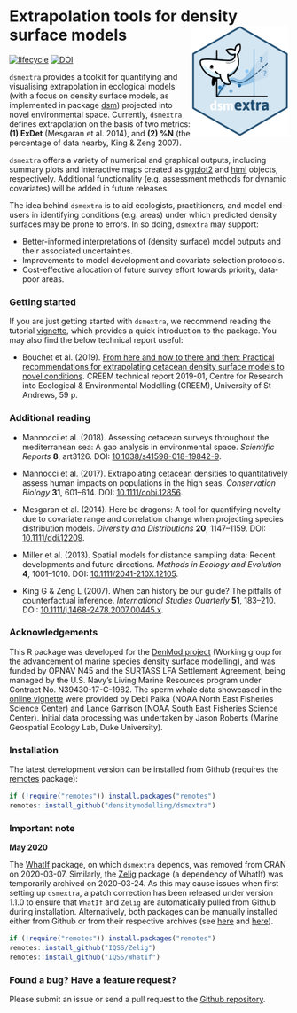 # Extrapolation tools for density surface models <img src="https://github.com/densitymodelling/dsmextra/blob/master/hex/dsmextra-hex.png?raw=true" height=200 align="right" class="logo"/>

<!-- badges: start -->
[![lifecycle](https://img.shields.io/badge/lifecycle-maturing-blue.svg?style=flat-square)](https://www.tidyverse.org/lifecycle/#maturing)
[![DOI](https://img.shields.io/badge/DOI-10.5281.zenodo.3529465-green.svg?style=flat-square)](https://doi.org/10.5281/zenodo.3529465)
<!-- badges: end -->

`dsmextra` provides a toolkit for quantifying and visualising extrapolation in ecological models (with a focus on density surface models, as implemented in package [dsm](https://cran.r-project.org/web/packages/dsm/index.html)) projected into novel environmental space. Currently, `dsmextra` defines extrapolation on the basis of two metrics: **(1) ExDet** (Mesgaran et al. 2014), and **(2) %N** (the percentage of data nearby, King & Zeng 2007). 

`dsmextra` offers a variety of numerical and graphical outputs, including summary plots and interactive maps created as [ggplot2](https://ggplot2.tidyverse.org/) and [html](https://rstudio.github.io/leaflet/) objects, respectively. Additional functionality (e.g. assessment methods for dynamic covariates) will be added in future releases.

The idea behind `dsmextra` is to aid ecologists, practitioners, and model end-users in identifying conditions (e.g. areas) under which predicted density surfaces may be prone to errors. In so doing, `dsmextra` may support:

+ Better-informed interpretations of (density surface) model outputs and their associated uncertainties.
+ Improvements to model development and covariate selection protocols.
+ Cost-effective allocation of future survey effort towards priority, data-poor areas.

### Getting started 

If you are just getting started with `dsmextra`, we recommend reading the tutorial [vignette](https://densitymodelling.github.io/dsmextra/articles/dsmextra-vignette.html), which provides a quick introduction to the package. You may also find the below technical report useful:

* Bouchet et al. (2019). [From here and now to there and then: Practical recommendations for extrapolating cetacean density surface models to novel conditions](https://research-repository.st-andrews.ac.uk/bitstream/handle/10023/18509/Denmod_ExtrapolationReport_final_Aug2019.pdf?sequence=1&isAllowed=y). CREEM technical report 2019-01, Centre for Research into Ecological & Environmental Modelling (CREEM), University of St Andrews, 59 p.

### Additional reading

* Mannocci et al. (2018). Assessing cetacean surveys throughout the mediterranean sea: A gap analysis in environmental space. *Scientific Reports* **8**, art3126. DOI: [10.1038/s41598-018-19842-9](https://www.nature.com/articles/s41598-018-19842-9).

* Mannocci et al. (2017). Extrapolating cetacean densities to quantitatively assess human impacts on populations in the high seas. *Conservation Biology* **31**, 601–614. DOI: [10.1111/cobi.12856](https://conbio.onlinelibrary.wiley.com/doi/full/10.1111/cobi.12856).

* Mesgaran et al. (2014). Here be dragons: A tool for quantifying novelty due to covariate range and correlation change when projecting species distribution models. *Diversity and Distributions* **20**, 1147–1159. DOI: [10.1111/ddi.12209](https://onlinelibrary.wiley.com/doi/full/10.1111/ddi.12209).

* Miller et al. (2013). Spatial models for distance sampling data: Recent developments and future directions. *Methods in Ecology and Evolution* **4**, 1001–1010. DOI: [10.1111/2041-210X.12105](https://besjournals.onlinelibrary.wiley.com/doi/full/10.1111/2041-210X.12105).

* King G & Zeng L (2007). When can history be our guide? The pitfalls of counterfactual inference. *International Studies Quarterly* **51**, 183–210. DOI: [10.1111/j.1468-2478.2007.00445.x](https://doi.org/10.1111/j.1468-2478.2007.00445.x).

### Acknowledgements

This R package was developed for the [DenMod project](https://synergy.st-andrews.ac.uk/denmod/) (Working group for the advancement of marine species density surface modelling), and was funded by OPNAV N45 and the SURTASS LFA Settlement Agreement, being managed by the U.S. Navy’s Living Marine Resources program under Contract No. N39430-17-C-1982. The sperm whale data showcased in the [online vignette](https://densitymodelling.github.io/dsmextra/articles/dsmextra-vignette.html) were provided by Debi Palka (NOAA North East Fisheries Science Center) and Lance Garrison (NOAA South East Fisheries Science Center). Initial data processing was undertaken by Jason Roberts (Marine Geospatial Ecology Lab, Duke University).

### Installation

The latest development version can be installed from Github (requires the [remotes](https://github.com/r-lib/remotes) package):

```r
if (!require("remotes")) install.packages("remotes")
remotes::install_github("densitymodelling/dsmextra")
```

### Important note

**May 2020**

The [WhatIf](https://gking.harvard.edu/whatif) package, on which `dsmextra` depends, was removed from CRAN on 2020-03-07. Similarly, the [Zelig](https://zeligproject.org/) package (a dependency of WhatIf) was temporarily archived on 2020-03-24. As this may cause issues when first setting up `dsmextra`, a patch correction has been released under version 1.1.0 to ensure that `WhatIf` and `Zelig` are automatically pulled from Github during installation. Alternatively, both packages can be manually installed either from Github or from their respective archives (see [here](https://cran.r-project.org/web/packages/WhatIf/index.html) and [here](https://cran.r-project.org/web/packages/Zelig/index.html)). 

```r
if (!require("remotes")) install.packages("remotes")
remotes::install_github("IQSS/Zelig")
remotes::install_github("IQSS/WhatIf")
```

### Found a bug? Have a feature request?  

Please submit an issue or send a pull request to the [Github repository](https://github.com/densitymodelling/dsmextra/).
